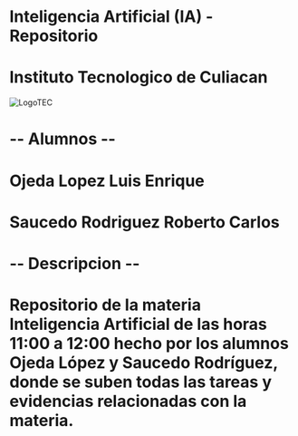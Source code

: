 # Inteligencia Artificial (IA) - Repositorio
# Instituto Tecnologico de Culiacan

![LogoTEC](https://sic.cultura.gob.mx/images/62521)


#  -- Alumnos --
# Ojeda Lopez Luis Enrique
# Saucedo Rodriguez Roberto Carlos


# -- Descripcion --
# Repositorio de la materia Inteligencia Artificial de las horas 11:00 a 12:00 hecho por los alumnos Ojeda López y Saucedo Rodríguez, donde se suben todas las tareas y evidencias relacionadas con la materia.
